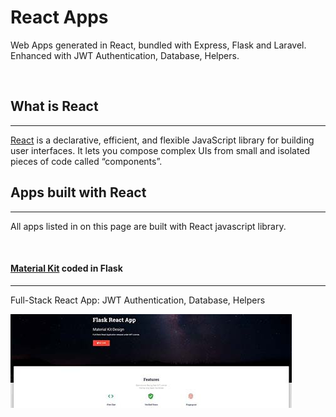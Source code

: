 # React Apps 
Web Apps generated in React, bundled with Express, Flask and Laravel. Enhanced with JWT Authentication, Database, Helpers.

<br />

## What is React
---
[React](https://reactjs.org) is a declarative, efficient, and flexible JavaScript library for building user interfaces. It lets you compose complex UIs from small and isolated pieces of code called “components”.

## Apps built with React
---
All apps listed in on this page are built with React javascript library. 

<br />

#### [Material Kit](/apps/react/material-kit-coded-in-react-and-flask) coded in Flask
---
Full-Stack React App: JWT Authentication, Database, Helpers

![Material Kit React, coded with Flask Backend.](https://raw.githubusercontent.com/app-generator/static/master/material-kit/material-kit-coded-in-flask-and-react-sm.jpg)


